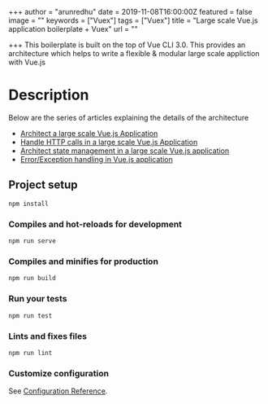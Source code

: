 +++
author = "arunredhu"
date = 2019-11-08T16:00:00Z
featured = false
image = ""
keywords = ["Vuex"]
tags = ["Vuex"]
title = "Large scale Vue.js application boilerplate + Vuex"
url = ""

+++
This boilerplate is built on the top of Vue CLI 3.0. This provides an architecture which helps to write a flexible & modular large scale appliction with Vue.js

# Description

Below are the series of articles explaining the details of the architecture

* [Architect a large scale Vue.js Application](http://bit.ly/2X1aaTf)
* [Handle HTTP calls in a large scale Vue.js Application](http://bit.ly/2MjNL2X)
* [Architect state management in a large scale Vue.js application](http://bit.ly/2HN8zu6)
* [Error/Exception handling in Vue.js application](http://bit.ly/2wVK1Km)

## Project setup

    npm install

### Compiles and hot-reloads for development

    npm run serve

### Compiles and minifies for production

    npm run build

### Run your tests

    npm run test

### Lints and fixes files

    npm run lint

### Customize configuration

See [Configuration Reference](https://cli.vuejs.org/config/).